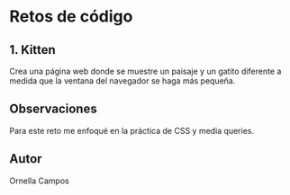 # Retos de código
## 1. Kitten
Crea una página web donde se muestre un paisaje y un gatito diferente a medida que la ventana del navegador se haga más pequeña.
## Observaciones
Para este reto me enfoqué en la práctica de CSS y media queries.
## Autor
Ornella Campos